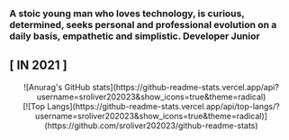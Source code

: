 ### A stoic young man who loves technology, is curious, determined, seeks personal and professional evolution on a daily basis, empathetic and simplistic. Developer Junior

<h2>         [ IN 2021 ]           </h2>


<div align="center">
![Anurag's GitHub stats](https://github-readme-stats.vercel.app/api?username=sroliver202023&show_icons=true&theme=radical)
<br>
[![Top Langs](https://github-readme-stats.vercel.app/api/top-langs/?username=sroliver202023&show_icons=true&theme=radical)](https://github.com/sroliver202023/github-readme-stats)
</div>
